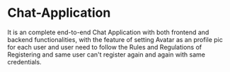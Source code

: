 # Chat-Application
It is an complete end-to-end Chat Application with both frontend and backend functionalities, with the feature of setting Avatar as an profile pic for each user and user need to follow the Rules and Regulations of Registering and same user can't register again and again with same credentials.
